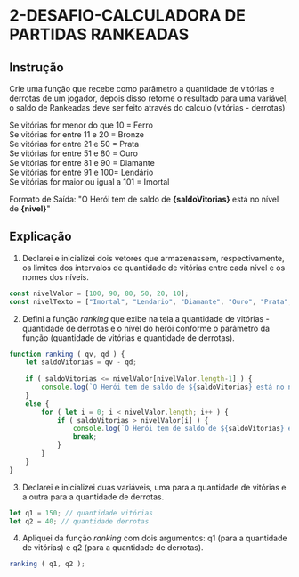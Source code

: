# 2-DESAFIO-CALCULADORA DE PARTIDAS RANKEADAS
## Instrução
Crie uma função que recebe como parâmetro a quantidade de vitórias e derrotas de um jogador,
depois disso retorne o resultado para uma variável, o saldo de Rankeadas deve ser feito através do calculo (vitórias - derrotas)<br>

Se vitórias for menor do que 10 = Ferro<br>
Se vitórias for entre 11 e 20 = Bronze<br>
Se vitórias for entre 21 e 50 = Prata<br>
Se vitórias for entre 51 e 80 = Ouro<br>
Se vitórias for entre 81 e 90 = Diamante<br>
Se vitórias for entre 91 e 100= Lendário<br>
Se vitórias for maior ou igual a 101 = Imortal<br>

Formato de Saída: "O Herói tem de saldo de **{saldoVitorias}** está no nível de **{nivel}**"

## Explicação
1. Declarei e inicializei dois vetores que armazenassem, respectivamente, os limites dos intervalos de quantidade de vitórias entre cada nível e os nomes dos níveis.
```js
const nivelValor = [100, 90, 80, 50, 20, 10];
const nivelTexto = ["Imortal", "Lendario", "Diamante", "Ouro", "Prata", "Bronze", "Ferro"];
```
2. Defini a função _ranking_ que exibe na tela a quantidade de vitórias - quantidade de derrotas e o nível do herói conforme o parâmetro da função (quantidade de vitórias e quantidade de derrotas).
```js
function ranking ( qv, qd ) {
    let saldoVitorias = qv - qd;
    
    if ( saldoVitorias <= nivelValor[nivelValor.length-1] ) {
        console.log(`O Herói tem de saldo de ${saldoVitorias} está no nível de ${nivelTexto[nivelTexto.length-1]}.`);
    }
    else {
        for ( let i = 0; i < nivelValor.length; i++ ) {
            if ( saldoVitorias > nivelValor[i] ) {
                console.log(`O Herói tem de saldo de ${saldoVitorias} está no nível de ${nivelTexto[i]}.`);
                break;
            }
        }
    }
}
```
3. Declarei e inicializei duas variáveis, uma para a quantidade de vitórias e a outra para a quantidade de derrotas.
```js
let q1 = 150; // quantidade vitórias
let q2 = 40; // quantidade derrotas
```
4. Apliquei da função _ranking_ com dois argumentos: q1 (para a quantidade de vitórias) e q2 (para a quantidade de derrotas).
```js
ranking ( q1, q2 );
```
